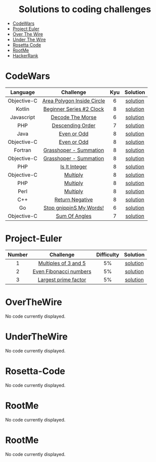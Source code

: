 <h1 align="center">
Solutions to coding challenges
</h1>

* [CodeWars](#CodeWars)
* [Project Euler](#Project-Euler)
* [Over The Wire](#OverTheWire)
* [Under The Wire](#UnderTheWire)
* [Rosetta Code](#Rosetta-Code)
* [RootMe](#RootMe)
* [HackerRank](#HackerRank)

# CodeWars
|   Language   |   Challenge   | Kyu | Solution |
|:------------:|:-------------:|:---:|:--------:|
|Objective-C|[Area Polygon Inside Circle](https://bit.ly/3mYefUS)|6|[solution](https://github.com/lcols19/Algorithm_Solving/blob/main/CodeWars/Area%20Polygon%20Inside%20Circle.m)|
|Kotlin|[Beginner Series #2 Clock](https://bit.ly/38olgug)|8|[solution](https://github.com/lcols19/Algorithm_Solving/blob/main/CodeWars/Beginner%20Series%202%20Clock.kt)|
|Javascript|[Decode The Morse](https://bit.ly/2IhG3VB)|6|[solution](https://github.com/lcols19/Algorithm_Solving/blob/main/CodeWars/Decode%20The%20Morse.js)|
|PHP|[Descending Order](https://bit.ly/2IahPg6)|7|[solution](https://github.com/lcols19/Algorithm_Solving/blob/main/CodeWars/Descending%20Order.php)|
|Java|[Even or Odd](https://bit.ly/3ka2icU)|8|[solution](https://github.com/lcols19/Algorithm_Solving/blob/main/CodeWars/Even%20Or%20Odd.java)|
|Objective-C|[Even or Odd](https://bit.ly/3ka2icU)|8|[solution](https://github.com/lcols19/Algorithm_Solving/blob/main/CodeWars/Even%20Or%20Odd.m)|
|Fortran|[Grasshoper - Summation](https://bit.ly/3lbc003)|8|[solution](https://github.com/lcols19/Algorithm_Solving/blob/main/CodeWars/Grasshoper%20Summation.f90)|
|Objective-C|[Grasshoper - Summation](https://bit.ly/3lbc003)|8|[solution](https://github.com/lcols19/Algorithm_Solving/blob/main/CodeWars/Grasshoper%20Summation.m)|
|PHP|[Is It Integer](https://bit.ly/3p6ZGQN)|8|[solution](https://github.com/lcols19/Algorithm_Solving/blob/main/CodeWars/Is%20It%20Integer.php)|
|Objective-C|[Multiply](https://bit.ly/36fO5X4)|8|[solution](https://github.com/lcols19/Algorithm_Solving/blob/main/CodeWars/Multiply.m)|
|PHP|[Multiply](https://bit.ly/36fO5X4)|8|[solution](https://github.com/lcols19/Algorithm_Solving/blob/main/CodeWars/Multiply.php)|
|Perl|[Multiply](https://bit.ly/36fO5X4)|8|[solution](https://github.com/lcols19/Algorithm_Solving/blob/main/CodeWars/Multiply.pl)|
|C++|[Return Negative](https://bit.ly/2U8B248)|8|[solution](https://github.com/lcols19/Algorithm_Solving/blob/main/CodeWars/Return%20Negative.cpp)|
|Go|[Stop gnippinS My Words!](https://bit.ly/3lbhJTn)|6|[solution](https://github.com/lcols19/Algorithm_Solving/blob/main/CodeWars/Stop%20gnippips%20My%20wdroW.go)|
|Objective-C|[Sum Of Angles](https://bit.ly/38kDIUB)|7|[solution](https://github.com/lcols19/Algorithm_Solving/blob/main/CodeWars/Sum%20Of%20Angles.m)|


# Project-Euler
| Number |   Challenge   | Difficulty | Solution |
|:------:|:-------------:|:----------:|:--------:|
| 1 |[Multiples of 3 and 5](https://projecteuler.net/problem=1)| 5% | [solution](https://github.com/lcols19/Algorithm_Solving/blob/main/Project_Euler/1.c) |
| 2 |[Even Fibonacci numbers](https://projecteuler.net/problem=2)| 5% | [solution](https://github.com/lcols19/Algorithm_Solving/blob/main/Project_Euler/1.c) |
| 3 |[Largest prime factor](https://projecteuler.net/problem=3)| 5% | [solution](https://github.com/lcols19/Algorithm_Solving/blob/main/Project_Euler/3.c) |

# OverTheWire
No code currently displayed.

# UnderTheWire
No code currently displayed.

# Rosetta-Code
No code currently displayed.

# RootMe
No code currently displayed.

# RootMe
No code currently displayed.
